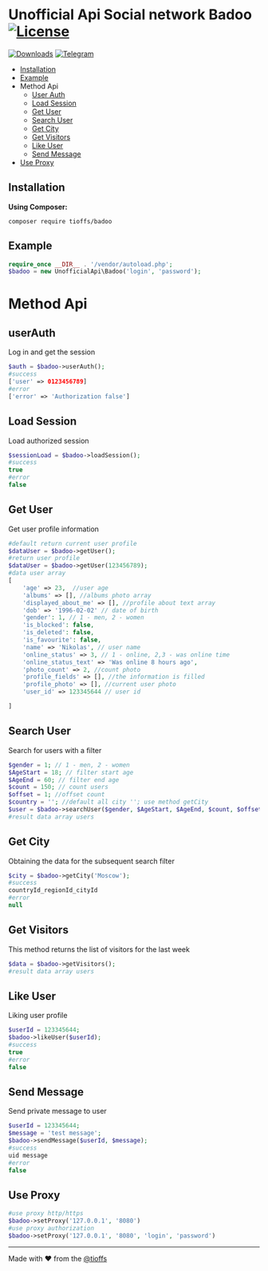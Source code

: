 # Unofficial Api Social network Badoo [![License][packagist-license]][license-url]

[![Downloads][packagist-downloads]][packagist-url]
[![Telegram][Telegram-image]][Telegram-url]


- [Installation](#Installation)
- [Example](#Example)
- Method Api
    - [User Auth](#userAuth)
    - [Load Session](#Load-Session)
    - [Get User](#Get-User)
    - [Search User](#Search-User)
    - [Get City](#Get-City)
    - [Get Visitors](#Get-Visitors)
    - [Like User](#Like-User)
    - [Send Message](#Send-Message)
- [Use Proxy](#Use-Proxy)

## Installation
**Using Composer:**
```
composer require tioffs/badoo
```
## Example
```php
require_once __DIR__ . '/vendor/autoload.php';
$badoo = new UnofficialApi\Badoo('login', 'password');
```
# Method Api
## userAuth
Log in and get the session
```php
$auth = $badoo->userAuth();
#success
['user' => 0123456789]
#error
['error' => 'Authorization false']
```
## Load Session
Load authorized session
```php
$sessionLoad = $badoo->loadSession();
#success
true
#error
false
```
## Get User
Get user profile information
```php
#default return current user profile
$dataUser = $badoo->getUser();
#return user profile
$dataUser = $badoo->getUser(123456789);
#data user array
[
    'age' => 23,  //user age
    'albums' => [], //albums photo array
    'displayed_about_me' => [], //profile about text array
    'dob' => '1996-02-02' // date of birth
    'gender': 1, // 1 - men, 2 - women
    'is_blocked': false,
    'is_deleted': false,
    'is_favourite': false,
    'name' => 'Nikolas', // user name
    'online_status' => 3, // 1 - online, 2,3 - was online time
    'online_status_text' => 'Was online 8 hours ago',
    'photo_count' => 2, //count photo
    'profile_fields' => [], //the information is filled
    'profile_photo' => [], //current user photo
    'user_id' => 123345644 // user id

]
```
## Search User
Search for users with a filter
```php
$gender = 1; // 1 - men, 2 - women
$AgeStart = 18; // filter start age
$AgeEnd = 60; // filter end age
$count = 150; // count users
$offset = 1; //offset count
$country = ''; //default all city ''; use method getCity
$user = $badoo->searchUser($gender, $AgeStart, $AgeEnd, $count, $offset, $country);
#result data array users
```
## Get City
Obtaining the data for the subsequent search filter
```php
$city = $badoo->getCity('Moscow');
#success
countryId_regionId_cityId
#error
null
```
## Get Visitors
This method returns the list of visitors for the last week
```php
$data = $badoo->getVisitors();
#result data array users
```
## Like User
Liking user profile
```php
$userId = 123345644;
$badoo->likeUser($userId);
#success
true
#error
false
```
## Send Message
Send private message to user
```php
$userId = 123345644;
$message = 'test message';
$badoo->sendMessage($userId, $message);
#success
uid message
#error
false
```
## Use Proxy
```php
#use proxy http/https
$badoo->setProxy('127.0.0.1', '8080')
#use proxy authorization
$badoo->setProxy('127.0.0.1', '8080', 'login', 'password')
```

----

Made with &#9829; from the [@tioffs][tioffs-url]

[tioffs-url]: https://timlab.ru/
[license-url]: https://github.com/tioffs/badoo/blob/master/LICENSE

[telegram-url]: https://t.me/joinchat/C9JmzQ-fc3SKXI0D-9h-uw
[telegram-image]: https://img.shields.io/badge/Telegram-Join%20Chat-blue.svg?style=flat

[packagist-url]: https://packagist.org/packages/tioffs/badoo
[packagist-license]: https://img.shields.io/github/license/tioffs/badoo
[packagist-downloads]: https://img.shields.io/packagist/dm/tioffs/badoo